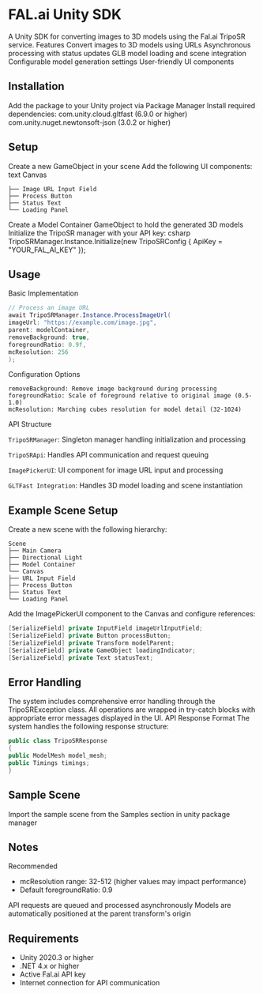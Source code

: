 # FAL.ai Unity SDK

A Unity SDK for converting images to 3D models using the Fal.ai TripoSR service.
Features
Convert images to 3D models using URLs
Asynchronous processing with status updates
GLB model loading and scene integration
Configurable model generation settings
User-friendly UI components

## Installation

Add the package to your Unity project via Package Manager
Install required dependencies:
com.unity.cloud.gltfast (6.9.0 or higher)
com.unity.nuget.newtonsoft-json (3.0.2 or higher)

## Setup

Create a new GameObject in your scene
Add the following UI components:
text
Canvas

````
├── Image URL Input Field
├── Process Button
├── Status Text
└── Loading Panel
````


Create a Model Container GameObject to hold the generated 3D models
Initialize the TripoSR manager with your API key:
csharp
TripoSRManager.Instance.Initialize(new TripoSRConfig
{
ApiKey = "YOUR_FAL_AI_KEY"
});

## Usage

Basic Implementation

```csharp
// Process an image URL
await TripoSRManager.Instance.ProcessImageUrl(
imageUrl: "https://example.com/image.jpg",
parent: modelContainer,
removeBackground: true,
foregroundRatio: 0.9f,
mcResolution: 256
);
```
Configuration Options
```text
removeBackground: Remove image background during processing
foregroundRatio: Scale of foreground relative to original image (0.5-1.0)
mcResolution: Marching cubes resolution for model detail (32-1024)
```

API Structure

`TripoSRManager`: Singleton manager handling initialization and processing

`TripoSRApi`: Handles API communication and request queuing

`ImagePickerUI`: UI component for image URL input and processing

`GLTFast Integration`: Handles 3D model loading and scene instantiation

## Example Scene Setup

Create a new scene with the following hierarchy:

```text
Scene
├── Main Camera
├── Directional Light
├── Model Container
└── Canvas
├── URL Input Field
├── Process Button
├── Status Text
└── Loading Panel
```
Add the ImagePickerUI component to the Canvas and configure references:

```csharp
[SerializeField] private InputField imageUrlInputField;
[SerializeField] private Button processButton;
[SerializeField] private Transform modelParent;
[SerializeField] private GameObject loadingIndicator;
[SerializeField] private Text statusText;
```

## Error Handling

The system includes comprehensive error handling through the TripoSRException class. All operations are wrapped in try-catch blocks with appropriate error messages displayed in the UI.
API Response Format
The system handles the following response structure:

```csharp
public class TripoSRResponse
{
public ModelMesh model_mesh;
public Timings timings;
}
```

## Sample Scene

Import the sample scene from the Samples section in unity package manager
## Notes

Recommended
* mcResolution range: 32-512 (higher values may impact performance)
* Default foregroundRatio: 0.9

API requests are queued and processed asynchronously
Models are automatically positioned at the parent transform's origin

## Requirements

* Unity 2020.3 or higher
* .NET 4.x or higher
* Active Fal.ai API key
* Internet connection for API communication